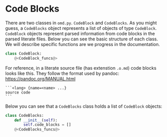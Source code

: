 # Code Blocks

There are two classes in `omd.py`. `CodeBlock` and `CodeBlocks`. As you might guess, a `CodeBlocks` object represents a list of objects of type `CodeBlock`. `CodeBlock` objects represent parsed information from code blocks in the parsed literate files. Below you can see the basic structure of each class. We will describe specific functions are we progress in the documentation.

```python {name=classes}
class CodeBlock:
    @<CodeBlock_funcs@>
```

For reference, in a literate source file (has extenstion `.o.md`) code blocks looks like this. They follow the format used by pandoc: https://pandoc.org/MANUAL.html

``````
```<lang> {name=<name> ...}
source code
```
``````

Below you can see that a `CodeBlocks` class holds a list of `CodeBlock` objects:

```python {name=classes}
class CodeBlocks:
    def __init__(self):
        self.code_blocks = []
    @<CodeBlocks_funcs@>
```
